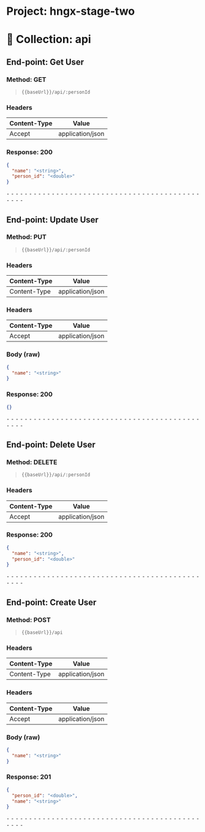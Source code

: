 # Project: hngx-stage-two

# 📁 Collection: api

## End-point: Get User

### Method: GET

> ```
> {{baseUrl}}/api/:personId
> ```

### Headers

| Content-Type | Value            |
| ------------ | ---------------- |
| Accept       | application/json |

### Response: 200

```json
{
  "name": "<string>",
  "person_id": "<double>"
}
```

⁃ ⁃ ⁃ ⁃ ⁃ ⁃ ⁃ ⁃ ⁃ ⁃ ⁃ ⁃ ⁃ ⁃ ⁃ ⁃ ⁃ ⁃ ⁃ ⁃ ⁃ ⁃ ⁃ ⁃ ⁃ ⁃ ⁃ ⁃ ⁃ ⁃ ⁃ ⁃ ⁃ ⁃ ⁃ ⁃ ⁃ ⁃ ⁃ ⁃ ⁃ ⁃ ⁃ ⁃ ⁃ ⁃ ⁃

## End-point: Update User

### Method: PUT

> ```
> {{baseUrl}}/api/:personId
> ```

### Headers

| Content-Type | Value            |
| ------------ | ---------------- |
| Content-Type | application/json |

### Headers

| Content-Type | Value            |
| ------------ | ---------------- |
| Accept       | application/json |

### Body (**raw**)

```json
{
  "name": "<string>"
}
```

### Response: 200

```json
{}
```

⁃ ⁃ ⁃ ⁃ ⁃ ⁃ ⁃ ⁃ ⁃ ⁃ ⁃ ⁃ ⁃ ⁃ ⁃ ⁃ ⁃ ⁃ ⁃ ⁃ ⁃ ⁃ ⁃ ⁃ ⁃ ⁃ ⁃ ⁃ ⁃ ⁃ ⁃ ⁃ ⁃ ⁃ ⁃ ⁃ ⁃ ⁃ ⁃ ⁃ ⁃ ⁃ ⁃ ⁃ ⁃ ⁃ ⁃

## End-point: Delete User

### Method: DELETE

> ```
> {{baseUrl}}/api/:personId
> ```

### Headers

| Content-Type | Value            |
| ------------ | ---------------- |
| Accept       | application/json |

### Response: 200

```json
{
  "name": "<string>",
  "person_id": "<double>"
}
```

⁃ ⁃ ⁃ ⁃ ⁃ ⁃ ⁃ ⁃ ⁃ ⁃ ⁃ ⁃ ⁃ ⁃ ⁃ ⁃ ⁃ ⁃ ⁃ ⁃ ⁃ ⁃ ⁃ ⁃ ⁃ ⁃ ⁃ ⁃ ⁃ ⁃ ⁃ ⁃ ⁃ ⁃ ⁃ ⁃ ⁃ ⁃ ⁃ ⁃ ⁃ ⁃ ⁃ ⁃ ⁃ ⁃ ⁃

## End-point: Create User

### Method: POST

> ```
> {{baseUrl}}/api
> ```

### Headers

| Content-Type | Value            |
| ------------ | ---------------- |
| Content-Type | application/json |

### Headers

| Content-Type | Value            |
| ------------ | ---------------- |
| Accept       | application/json |

### Body (**raw**)

```json
{
  "name": "<string>"
}
```

### Response: 201

```json
{
  "person_id": "<double>",
  "name": "<string>"
}
```

⁃ ⁃ ⁃ ⁃ ⁃ ⁃ ⁃ ⁃ ⁃ ⁃ ⁃ ⁃ ⁃ ⁃ ⁃ ⁃ ⁃ ⁃ ⁃ ⁃ ⁃ ⁃ ⁃ ⁃ ⁃ ⁃ ⁃ ⁃ ⁃ ⁃ ⁃ ⁃ ⁃ ⁃ ⁃ ⁃ ⁃ ⁃ ⁃ ⁃ ⁃ ⁃ ⁃ ⁃ ⁃ ⁃ ⁃
